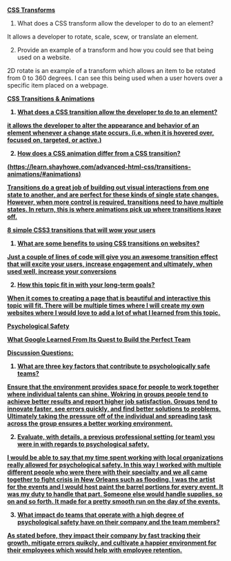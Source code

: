 <strong><u>CSS Transforms</u></strong>

1. What does a CSS transform allow the developer to do to an element?

It allows a developer to rotate, scale, scew, or translate an element.

2. Provide an example of a transform and how you could see that being used on a website.

2D rotate is an example of a transform which allows an item to be rotated from 0 to 360 degrees. I can see this being used when a user hovers over a specific item placed on a webpage.

<strong><u>CSS Transitions & Animations<strong><u>

1. What does a CSS transition allow the developer to do to an element?

it allows the developer to alter the appearance and behavior of an element whenever a change state occurs. (i.e. when it is hovered over, focused on, targeted, or active.)

2. How does a CSS animation differ from a CSS transition?

(https://learn.shayhowe.com/advanced-html-css/transitions-animations/#animations)

Transitions do a great job of building out visual interactions from one state to another, and are perfect for these kinds of single state changes. However, when more control is required, transitions need to have multiple states. In return, this is where animations pick up where transitions leave off.

<strong><u>8 simple CSS3 transitions that will wow your users<strong><u>

1. What are some benefits to using CSS transitions on websites?

Just a couple of lines of code will give you an awesome transition effect that will excite your users, increase engagement and ultimately, when used well, increase your conversions

2. How this topic fit in with your long-term goals?

When it comes to creating a page that is beautiful and interactive this topic will fit. There will be multiple times where I will create my own websites where I would love to add a lot of what I learned from this topic.

<strong>Psychological Safety</strong>

<u>What Google Learned From Its Quest to Build the Perfect Team</u>

Discussion Questions:

1. What are three key factors that contribute to psychologically safe teams?

Ensure that the environment provides space for people to work together where individual talents can shine. Wokring in groups people tend to achieve better results and report higher job satisfaction. Groups tend to innovate faster, see errors quickly, and find better solutions to problems. Ultimately taking the pressure off of the individual and spreading task across the group ensures a better working environment.

2. Evaluate, with details, a previous professional setting (or team) you were in with regards to psychological safety.

I would be able to say that my time spent working with local organizations really allowed for psychological safety. In this way I worked with multiple different people who were there with their specialty and we all came together to fight crisis in New Orleans such as flooding. I was the artist for the events and I would host paint the barrel portions for every event. It was my duty to handle that part. Someone else would handle supplies, so on and so forth. It made for a pretty smooth run on the day of the events.

3. What impact do teams that operate with a high degree of psychological safety have on their company and the team members?

As stated before, they impact their company by fast tracking their growth, mitigate errors quikcly, and cultivate a happier environment for their employees which would help with employee retention.